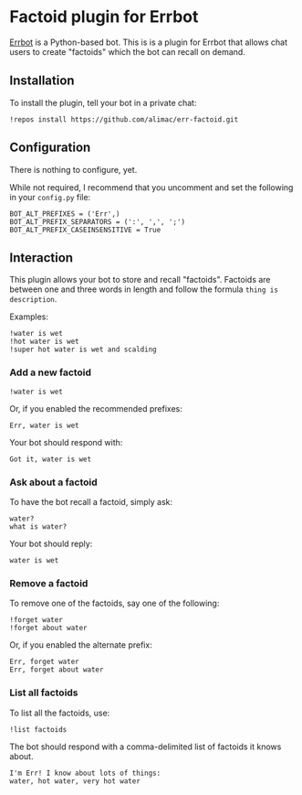 # Factoid plugin for Errbot

[Errbot](http://errbot.net) is a Python-based bot. This is is a plugin for
Errbot that allows chat users to create "factoids" which the bot can recall
on demand.

## Installation

To install the plugin, tell your bot in a private chat:

```
!repos install https://github.com/alimac/err-factoid.git
```

## Configuration

There is nothing to configure, yet.

While not required, I recommend that you uncomment and set the following in your
`config.py` file:

```
BOT_ALT_PREFIXES = ('Err',)
BOT_ALT_PREFIX_SEPARATORS = (':', ',', ';')
BOT_ALT_PREFIX_CASEINSENSITIVE = True
```

## Interaction

This plugin allows your bot to store and recall "factoids". Factoids are between
one and three words in length and follow the formula `thing is description`.

Examples:
```
!water is wet
!hot water is wet
!super hot water is wet and scalding
```

### Add a new factoid

```
!water is wet
```

Or, if you enabled the recommended prefixes:

```
Err, water is wet
```

Your bot should respond with:

```
Got it, water is wet
```

### Ask about a factoid

To have the bot recall a factoid, simply ask:

```
water?
what is water?
```

Your bot should reply:

```
water is wet
```

### Remove a factoid

To remove one of the factoids, say one of the following:

```
!forget water
!forget about water
```

Or, if you enabled the alternate prefix:

```
Err, forget water
Err, forget about water
```

### List all factoids

To list all the factoids, use:

```
!list factoids
```

The bot should respond with a comma-delimited list of factoids it knows about.

```
I'm Err! I know about lots of things:
water, hot water, very hot water
```
